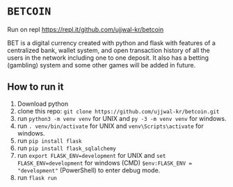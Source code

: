 # <code>BETCOIN</code>

Run on repl https://repl.it/github.com/ujjwal-kr/betcoin

BET is a digital currency created with python and flask with features of a centralized  bank, wallet system, and open transaction history of all the users in the network including one to one deposit. It also has a betting (gambling) system and some other games will be added in future.

## How to run it

1. Download python
2. clone this repo: `git clone https://github.com/ujjwal-kr/betcoin.git`
3. run `python3 -m venv venv` for UNIX and `py -3 -m venv venv` for windows.
4. run `. venv/bin/activate` for UNIX and `venv\Scripts\activate` for windows.
5. run `pip install flask`
6. run `pip install flask_sqlalchemy`
7. run `export FLASK_ENV=development` for UNIX and `set FLASK_ENV=development` for windows (CMD) `$env:FLASK_ENV = "development"` (PowerShell) to enter debug mode.
8. run `flask run`
